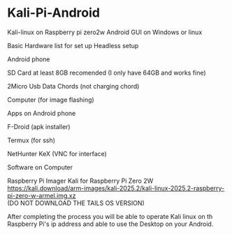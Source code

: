 # Kali-Pi-Android
Kali-linux on Raspberry pi zero2w Android GUI on Windows or linux

Basic Hardware list for set up Headless setup

Android phone

SD Card at least 8GB recomended (I only have 64GB and works fine)

2Micro Usb Data Chords (not charging chord)

Computer (for image flashing)

Apps on Android phone

F-Droid (apk installer)

Termux (for ssh)

NetHunter KeX (VNC for interface)

Software on Computer

Raspberry Pi Imager
Kali for Raspberry Pi Zero 2W  https://kali.download/arm-images/kali-2025.2/kali-linux-2025.2-raspberry-pi-zero-w-armel.img.xz  
(DO NOT DOWNLOAD THE TAILS OS VERSION)

After completing the process you will be able to operate Kali linux on th Raspberry Pi's ip address and able to use the Desktop on your Android.

